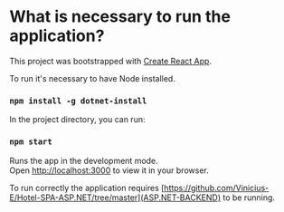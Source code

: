 # What is necessary to run the application?

This project was bootstrapped with [Create React App](https://github.com/facebook/create-react-app).

To run it's necessary to have Node installed.

### `npm install -g dotnet-install`

In the project directory, you can run:

### `npm start`

Runs the app in the development mode.\
Open [http://localhost:3000](http://localhost:3000) to view it in your browser.

To run correctly the application requires [https://github.com/Vinicius-E/Hotel-SPA-ASP.NET/tree/master](ASP.NET-BACKEND) to be running.

